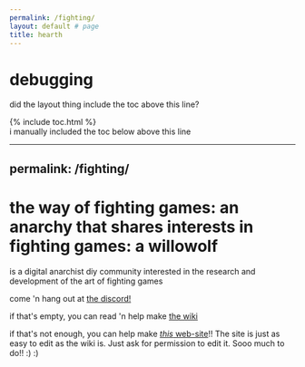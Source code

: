 ```yaml
---
permalink: /fighting/
layout: default # page
title: hearth
---
```


# debugging
did the layout thing include the toc above this line?

{% include toc.html %}  
i manually included the toc below above this line

---
permalink: /fighting/
---
# the way of fighting games: an anarchy that shares interests in fighting games: a willowolf
is a digital anarchist diy community interested in the research and development of the art of fighting games

come 'n hang out at [the discord!](https://discord.gg/FtAQws9)

if that's empty, you can read 'n help make [the wiki](https://github.com/Rahil627/fighting-game-anarchy/wiki)

if that's not enough, you can help make [*this* web-site](https://github.com/Rahil627/fighting-game-anarchy)!! The site is just as easy to edit as the wiki is. Just ask for permission to edit it. Sooo much to do!! :) :)
